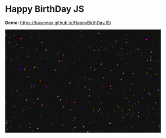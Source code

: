 # Happy BirthDay JS

**Demo:** https://basemax.github.io/HappyBirthDayJS/

[![Happy BirthDay JS](preview.jpg)](https://basemax.github.io/HappyBirthDayJS/)


